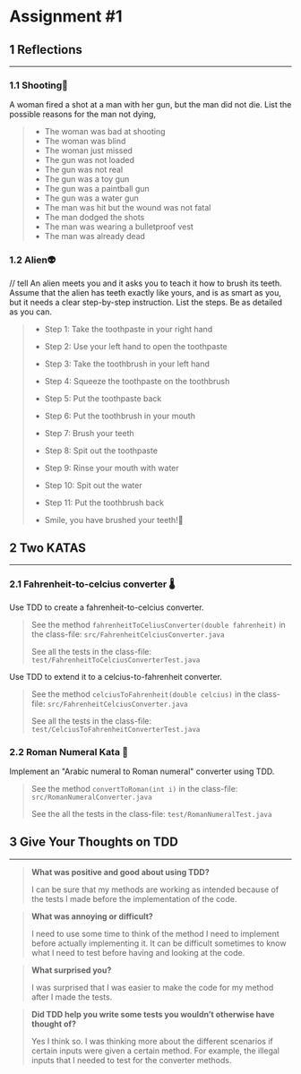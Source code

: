 # Assignment #1

## 1 Reflections 

---

### 1.1 Shooting🔫

A woman fired a shot at a man with her gun, but the man did not die. List the possible reasons for the man not dying,

>- The woman was bad at shooting
>- The woman was blind
>- The woman just missed
>- The gun was not loaded
>- The gun was not real
>- The gun was a toy gun
>- The gun was a paintball gun
>- The gun was a water gun
>- The man was hit but the wound was not fatal
>- The man dodged the shots
>- The man was wearing a bulletproof vest
>- The man was already dead


### 1.2 Alien👽
// tell An alien meets you and it asks you to teach it how to brush its teeth. Assume that the alien has teeth exactly like yours, and is as smart as you, but it needs a clear step-by-step instruction. List the steps. Be as detailed as you can.

>- Step 1: Take the toothpaste in your right hand
>
> 
>- Step 2: Use your left hand to open the toothpaste
> 
> 
>- Step 3: Take the toothbrush in your left hand
> 
> 
>- Step 4: Squeeze the toothpaste on the toothbrush
>
>
>- Step 5: Put the toothpaste back
>
>
>- Step 6: Put the toothbrush in your mouth
>
>
>- Step 7: Brush your teeth
>
>
>- Step 8: Spit out the toothpaste
>
>
>- Step 9: Rinse your mouth with water
>
>
>- Step 10: Spit out the water
>
>
>- Step 11: Put the toothbrush back
>
> 
> - Smile, you have brushed your teeth!😬




## 2 Two KATAS 

---

### 2.1 Fahrenheit-to-celcius converter 🌡️
Use TDD to create a fahrenheit-to-celcius converter.

> See the method `fahrenheitToCeliusConverter(double fahrenheit)` in the class-file: `src/FahrenheitCelciusConverter.java`
> 
> See all the tests in the class-file: `test/FahrenheitToCelciusConverterTest.java`

Use TDD to extend it to a celcius-to-fahrenheit converter.

> See the method `celciusToFahrenheit(double celcius)` in the class-file: `src/FahrenheitCelciusConverter.java`
>
> See all the tests in the class-file: `test/CelciusToFahrenheitConverterTest.java`


### 2.2 Roman Numeral Kata 🔢
Implement an "Arabic numeral to Roman numeral" converter using TDD.

> See the method `convertToRoman(int i)` in the class-file: `src/RomanNumeralConverter.java`
>
> See the all the tests in the class-file: `test/RomanNumeralTest.java`


## 3 Give Your Thoughts on TDD 

---

>**What was positive and good about using TDD?**
> 
>I can be sure that my methods are working as intended because of the tests I made before the implementation of the code.

>**What was annoying or difficult?**
> 
>I need to use some time to think of the method I need to implement before actually implementing it. It can be difficult sometimes to know what I need to test before having and looking at the code.

>**What surprised you?**
> 
>I was surprised that I was easier to make the code for my method after I made the tests.

>**Did TDD help you write some tests you wouldn’t otherwise have thought of?**
> 
>Yes I think so. I was thinking more about the different scenarios if certain inputs were given a certain method. For example, the illegal inputs that I needed to test for the converter methods.